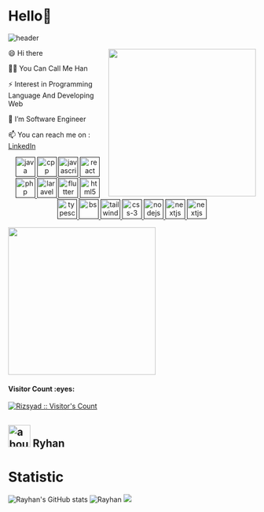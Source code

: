 # Hello👋

<div style="width: 10px;"></div>

![header](https://capsule-render.vercel.app/api?type=waving&color=auto&height=220&section=header&text=Ryhann%20チムハ&fontSize=60&animation=fadeIn&fontAlignY=38&desc=17yo%20Software%20and%20Web%20Developer&descAlignY=51&descAlign=62)
<div style="width: 10px;"></div>

<img align="right" width="300" src="https://i.imgur.com/ugWb6BU.gif" />




😄 Hi there

🐱‍🚀 You Can Call Me Han

⚡ Interest in  Programming Language And Developing Web

🌱 I’m Software Engineer 

📫 You can reach me on : [LinkedIn](https://www.linkedin.com/in/rayhanrizkiputra/)

<p align="center">
   <a href="">
      <img src="https://github.com/get-icon/geticon/blob/master/icons/java.svg" alt="java" width="40" height="40"/>
   </a>
   <a href="">
      <img src="https://github.com/get-icon/geticon/blob/master/icons/c-plusplus.svg" alt="cpp" width="40" height="40"/>
   </a>
   <a href="">
      <img src="https://github.com/get-icon/geticon/blob/master/icons/javascript.svg" alt="javascript" width="40" height="40"/>
   </a>
   <a href="">
      <img src="https://github.com/get-icon/geticon/blob/master/icons/react.svg" alt="react" width="40" height="40"/>
   </a>
  <a href="">
      <img src="https://cdn.jsdelivr.net/gh/devicons/devicon/icons/php/php-original.svg" alt="php" width="40" height="40"/>
   </a>
   <a href="">
      <img src="https://github.com/get-icon/geticon/blob/master/icons/laravel.svg" alt="laravel" width="40" height="40"/>
   </a>
  <a href="">
      <img src="https://github.com/get-icon/geticon/blob/master/icons/flutter.svg" alt="flutter" width="40" height="40"/>
   </a>
 <a href="">
      <img src="https://github.com/get-icon/geticon/blob/master/icons/html-5.svg" alt="html5" width="40" height="40"/>
   </a>
 <a href="">
      <img src="https://cdn.jsdelivr.net/gh/devicons/devicon/icons/typescript/typescript-original.svg" alt="typescript" width="40" height="40"/>
   </a>
 <a href="">
      <img src="https://github.com/get-icon/geticon/blob/master/icons/bootstrap.svg" alt="bs" width="40" height="40"/>
   </a>
 <a href="">
      <img src="https://tailwindcss.com/favicons/favicon-32x32.png?v=3" alt="tailwind" width="40" height="40"/>
   </a>
  <a href="">
      <img src="https://github.com/get-icon/geticon/blob/master/icons/css-3.svg" alt="css-3" width="40" height="40"/>
   </a>
 <a href="">
      <img src="https://github.com/get-icon/geticon/blob/master/icons/nodejs-icon.svg" alt="nodejs" width="40" height="40"/>
   </a>
 <a href="">
      <img src="https://github.com/get-icon/geticon/blob/master/icons/nextjs-icon.svg" alt="nextjs" width="40" height="40"/>
   </a>
 <a href="">
      <img src="https://cdn.jsdelivr.net/gh/devicons/devicon/icons/visualstudio/visualstudio-plain.svg" alt="nextjs" width="40" height="40"/>
   </a>
</p>

<img width="300" src="https://c.tenor.com/pLhhw8tQib0AAAAC/killua-hunter-x-hunter.gif" />

<h4>Visitor Count :eyes:</h4>
<p>
    <a href="https://github.com/Ryhann">
        <img src="https://profile-counter.glitch.me/{Ryhann}/count.svg" alt="Rizsyad :: Visitor's Count" />
    </a>
</p>

## <img width="45" alt="about" src="https://raw.github.com/elizarov/elizarov/master/about.png"> Ryhan



# Statistic #

![Rayhan's GitHub stats](https://github-readme-stats.vercel.app/api?username=Ryhann&theme=radical&show_icons=true) ![Rayhan](https://github-readme-stats.vercel.app/api/top-langs/?username=Ryhann&hide=html&layout=compact&theme=radical)
![](https://github-profile-summary-cards.vercel.app/api/cards/profile-details?username=Ryhann&theme=monokai)
